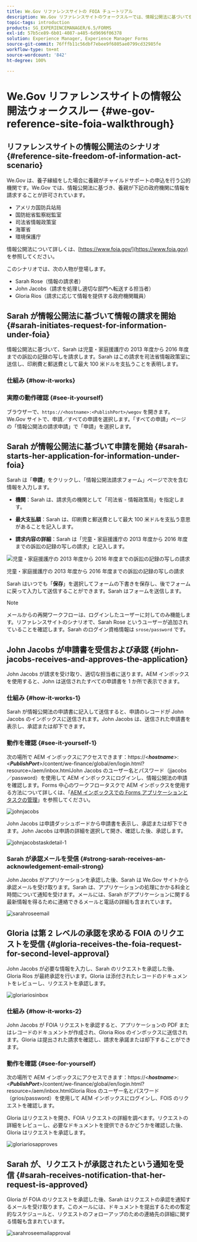 ```yaml
---
title: We.Gov リファレンスサイトの FOIA チュートリアル
description: We.Gov リファレンスサイトのウォークスルーでは、情報公開法に基づいて個人から請求された情報の受け取りと開示を、どのように官公庁が AEM Forms を使用して行っているかを説明しています。
topic-tags: introduction
products: SG_EXPERIENCEMANAGER/6.5/FORMS
exl-id: 57b5ce89-6b01-4087-a485-6d9696f06378
solution: Experience Manager, Experience Manager Forms
source-git-commit: 76fffb11c56dbf7ebee9f6805ae0799cd32985fe
workflow-type: tm+mt
source-wordcount: '842'
ht-degree: 100%

---
```


# We.Gov リファレンスサイトの情報公開法ウォークスルー {#we-gov-reference-site-foia-walkthrough}

## リファレンスサイトの情報公開法のシナリオ {#reference-site-freedom-of-information-act-scenario}

We.Gov は、養子縁組をした場合に養親がチャイルドサポートの申込を行う公的機関です。We.Gov では、情報公開法に基づき、養親が下記の政府機関に情報を請求することが許可されています。

* アメリカ国防兵站局
* 国防総省監察総監室
* 司法省情報政策室
* 海軍省
* 環境保護庁

情報公開法について詳しくは、[https://www.foia.gov/](https://www.foia.gov) を参照してください。

このシナリオでは、次の人物が登場します。

* Sarah Rose（情報の請求者）
* John Jacobs（請求を処理し適切な部門へ転送する担当者）
* Gloria Rios（請求に応じて情報を提供する政府機関職員）

## Sarah が情報公開法に基づいて情報の請求を開始 {#sarah-initiates-request-for-information-under-foia}

情報公開法に基づいて、Sarah は児童・家庭援護庁の 2013 年度から 2016 年度までの訴訟の記録の写しを請求します。Sarah はこの請求を司法省情報政策室に送信し、印刷費と郵送費として最大 100 米ドルを支払うことを表明します。

### 仕組み {#how-it-works}

### 実際の動作確認 {#see-it-yourself}

ブラウザーで、`https://<hostname>:<PublishPort>/wegov` を開きます。We.Gov サイトで、申請／すべての申請を選択します。「すべての申請」ページの「情報公開法の請求申請」で「申請」を選択します。

## Sarah が情報公開法に基づいて申請を開始 {#sarah-starts-her-application-for-information-under-foia}

Sarah は「**申請**」をクリックし、「情報公開法請求フォーム」ページで次を含む情報を入力します。

* **機関**：Sarah は、請求先の機関として「司法省 - 情報政策局」を指定します。

* **最大支払額**：Sarah は、印刷費と郵送費として最大 100 米ドルを支払う意思があることを記入します。
* **請求内容の詳細**：Sarah は「児童・家庭援護庁の 2013 年度から 2016 年度までの訴訟の記録の写しの請求」と記入します。

![児童・家庭援護庁の 2013 年度から 2016 年度までの訴訟の記録の写しの請求](assets/sarahfiosform.png)

児童・家庭援護庁の 2013 年度から 2016 年度までの訴訟の記録の写しの請求

Sarah はいつでも「**保存**」を選択してフォームの下書きを保存し、後でフォームに戻って入力して送信することができます。Sarah はフォームを送信します。

>[!NOTE]
>
>メールからの再開ワークフローは、ログインしたユーザーに対してのみ機能します。リファレンスサイトのシナリオで、Sarah Rose というユーザーが追加されていることを確認します。Sarah のログイン資格情報は `srose/password` です。

## John Jacobs が申請書を受信および承認 {#john-jacobs-receives-and-approves-the-application}

John Jacobs が請求を受け取り、適切な担当者に送ります。AEM インボックスを使用すると、John は送信されたすべての申請書を 1 か所で表示できます。

### 仕組み {#how-it-works-1}

Sarah が情報公開法の申請書に記入して送信すると、申請のレコードが John Jacobs のインボックスに送信されます。John Jacobs は、送信された申請書を表示し、承認または却下できます。

### 動作を確認 {#see-it-yourself-1}

次の場所で AEM インボックスにアクセスできます：https://&lt;***hostname***>:&lt;***PublishPort***>/content/we-finance/global/en/login.html?resource=/aem/inbox.htmlJohn Jacobs のユーザー名とパスワード（jjacobs／password）を使用して AEM インボックスにログインし、情報公開法の申請を確認します。Forms 中心のワークフロータスクで AEM インボックスを使用する方法について詳しくは、「[AEM インボックスでの Forms アプリケーションとタスクの管理](/help/forms/using/manage-applications-inbox.md)」を参照してください。

![johnjacobs](assets/johnjacobs.png)

John Jacobs は申請ダッシュボードから申請書を表示し、承認または却下できます。John Jacobs は申請の詳細を選択して開き、確認した後、承認します。

![johnjacobstaskdetail-1](assets/johnjacobstaskdetail-1.png)

### <strong>Sarah が承認メールを受信</strong> {#strong-sarah-receives-an-acknowledgement-email-strong}

John Jacobs がアプリケーションを承認した後、Sarah は We.Gov サイトから承認メールを受け取ります。Sarah は、アプリケーションの処理にかかる料金と時間について通知を受けます。メールには、Sarah がアプリケーションに関する最新情報を得るために連絡できるメールと電話の詳細も含まれています。

![sarahroseemail](assets/sarahroseemail.png)

## Gloria は第 2 レベルの承認を求める FOIA のリクエストを受信 {#gloria-receives-the-foia-request-for-second-level-approval}

John Jacobs が必要な情報を入力し、Sarah のリクエストを承認した後、Gloria Rios が最終承認を行います。Gloria は添付されたレコードのドキュメントをレビューし、リクエストを承認します。

![gloriariosinbox](assets/gloriariosinbox.png)

### 仕組み {#how-it-works-2}

John Jacobs が FOIA リクエストを承認すると、アプリケーションの PDF またはレコードのドキュメントが作成され、Gloria Rios のインボックスに送信されます。Gloria は提出された請求を確認し、請求を承諾または却下することができます。

### 動作を確認 {#see-for-yourself}

次の場所で AEM インボックスにアクセスできます：https://&lt;***hostname***>:&lt;***PublishPort***>/content/we-finance/global/en/login.html?resource=/aem/inbox.htmlGloria Rios のユーザー名とパスワード（grios/password）を使用して AEM インボックスにログインし、FOIS のリクエストを確認します。

Gloria はリクエストを開き、FOIA リクエストの詳細を調べます。リクエストの詳細をレビューし、必要なドキュメントを提供できるかどうかを確認した後、Gloria はリクエストを承認します。

![gloriariosapproves](assets/gloriariosapproves.png)

## Sarah が、リクエストが承認されたという通知を受信 {#sarah-receives-notification-that-her-request-is-approved}

Gloria が FOIA のリクエストを承認した後、Sarah はリクエストの承認を通知するメールを受け取ります。このメールには、ドキュメントを提出するための暫定的なスケジュールと、リクエストのフォローアップのための連絡先の詳細に関する情報も含まれています。

![sarahroseemailapproval](assets/sarahroseemailapproval.png)
